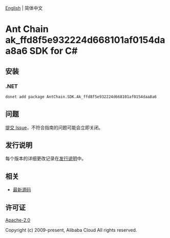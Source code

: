 [English](README.md) | 简体中文

# Ant Chain ak_ffd8f5e932224d668101af0154daa8a6 SDK for C#

## 安装

### .NET

```bash
donet add package AntChain.SDK.Ak_ffd8f5e932224d668101af0154daa8a6
```

## 问题

[提交 Issue](https://github.com/alipay/antchain-openapi-prod-sdk/issues/new)，不符合指南的问题可能会立即关闭。

## 发行说明

每个版本的详细更改记录在[发行说明](./ChangeLog.txt)中。

## 相关

* [最新源码](https://github.com/antchain-openapi-prod-sdk)

## 许可证

[Apache-2.0](http://www.apache.org/licenses/LICENSE-2.0)

Copyright (c) 2009-present, Alibaba Cloud All rights reserved.
